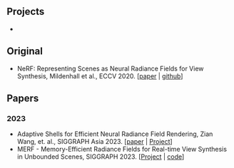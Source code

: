 

## Projects
- 

## Original
- NeRF: Representing Scenes as Neural Radiance Fields for View Synthesis,  Mildenhall et al., ECCV 2020. [[paper](https://www.matthewtancik.com/nerf) | [github](https://github.com/bmild/nerf)]

## Papers
### 2023
- Adaptive Shells for Efficient Neural Radiance Field Rendering, Zian Wang, et. al., SIGGRAPH Asia 2023. [[paper](https://nv-tlabs.github.io/adaptive-shells-website/assets/adaptiveShells_paper.pdf) | [Project](https://research.nvidia.com/labs/toronto-ai/adaptive-shells/)]
- MERF - Memory-Efficient Radiance Fields for Real-time View Synthesis in Unbounded Scenes, SIGGRAPH 2023. [[Project](https://creiser.github.io/merf/) | [code](https://github.com/google-research/google-research/tree/master/merf)]